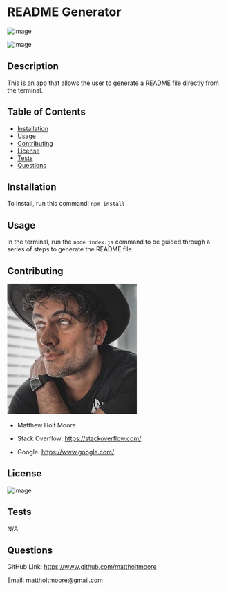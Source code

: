 # README Generator

![image](https://img.shields.io/badge/Created%20By-Matt%20Moore-orange)

![image](https://img.shields.io/badge/JavaScript-100%25-brightgreen)

  ## Description
  This is an app that allows the user to generate a README file directly from the terminal.


  ## Table of Contents

  - [Installation](#installation)
  - [Usage](#usage)
  - [Contributing](#contributing)
  - [License](#license)
  - [Tests](#tests)
  - [Questions](#questions)


  ## Installation
  To install, run this command: `npm install`


  ## Usage
  In the terminal, run the  `node index.js` command to be guided through a series of steps to generate the README file.


  ## Contributing
  ![image](img/profilepic.JPG)

  - Matthew Holt Moore

  - Stack Overflow: https://stackoverflow.com/

  - Google: https://www.google.com/


  ## License
  ![image](https://img.shields.io/badge/license-MIT-green)

 
  ## Tests 
  N/A

  ## Questions
  GitHub Link: https://www.github.com/mattholtmoore

  Email: mattholtmoore@gmail.com
